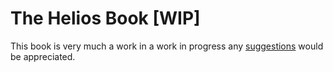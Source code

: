 # The Helios Book [WIP]

This book is very much a work in a work in progress 
any [suggestions](https://discord.gg/2hT2QFvj) would be appreciated.
